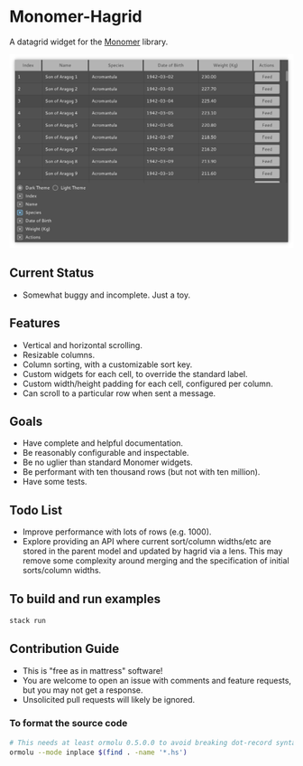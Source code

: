 # Monomer-Hagrid

A datagrid widget for the [Monomer](https://github.com/fjvallarino/monomer) library.

![Example hagrid widget screenshot](readme/example.png)

## Current Status
- Somewhat buggy and incomplete. Just a toy.

## Features
- Vertical and horizontal scrolling.
- Resizable columns.
- Column sorting, with a customizable sort key.
- Custom widgets for each cell, to override the standard label.
- Custom width/height padding for each cell, configured per column.
- Can scroll to a particular row when sent a message.

## Goals
- Have complete and helpful documentation.
- Be reasonably configurable and inspectable.
- Be no uglier than standard Monomer widgets.
- Be performant with ten thousand rows (but not with ten million).
- Have some tests.

## Todo List
- Improve performance with lots of rows (e.g. 1000).
- Explore providing an API where current sort/column widths/etc are stored in the parent model and updated by hagrid via a lens. This may remove some complexity around merging and the specification of initial sorts/column widths.

## To build and run examples
```bash
stack run
```

## Contribution Guide
- This is "free as in mattress" software!
- You are welcome to open an issue with comments and feature requests, but you may not get a response.
- Unsolicited pull requests will likely be ignored.

### To format the source code

```bash
# This needs at least ormolu 0.5.0.0 to avoid breaking dot-record syntax
ormolu --mode inplace $(find . -name '*.hs')
```